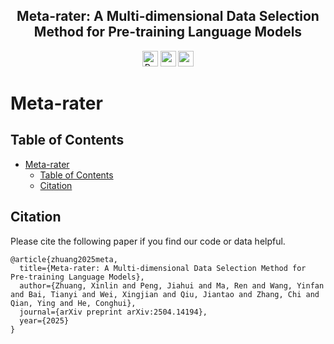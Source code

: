 <div align="center">
 <h2 align="center">Meta-rater: A Multi-dimensional Data Selection Method for Pre-training Language Models</h2>

<a href="https://arxiv.org/abs/2504.14194" target="_blank"><img src="https://img.shields.io/badge/arXiv-Meta_rater-red?style=badge&logo=arXiv" alt="Paper PDF" height="25"></a>
<a href='https://opendatalab.com/OpenDataLab/SlimPajama-Meta-rater'><img src='https://img.shields.io/badge/OpenDataLab-SlimPajama_Meta_rater-green' height="25"></a>
<a href='https://huggingface.co/opendatalab/'><img src='https://img.shields.io/badge/%F0%9F%A4%97%20Hugging%20Face-Meta_rater-yellow' height="25"></a>
</div>

# Meta-rater

## Table of Contents

- [Meta-rater](#meta-rater)
  - [Table of Contents](#table-of-contents)
  - [Citation](#citation)


## Citation
Please cite the following paper if you find our code or data helpful.
```
@article{zhuang2025meta,
  title={Meta-rater: A Multi-dimensional Data Selection Method for Pre-training Language Models},
  author={Zhuang, Xinlin and Peng, Jiahui and Ma, Ren and Wang, Yinfan and Bai, Tianyi and Wei, Xingjian and Qiu, Jiantao and Zhang, Chi and Qian, Ying and He, Conghui},
  journal={arXiv preprint arXiv:2504.14194},
  year={2025}
}
```
